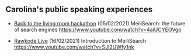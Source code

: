 ## Carolina's public speaking experiences

 - [Back to the living room hackathon](https://backtothelivingroom.tech/) (05/02/2021)
   MeiliSearch: the future of search engines
   https://www.youtube.com/watch?v=4aiUCYEOVgo
	   
 - [Rawkode Live](https://www.youtube.com/channel/UCrber_mFvp_FEF7D9u8PDEA) (16/02/2021)
   Introduction to MeiliSearch
   https://www.youtube.com/watch?v=SJl2UWfy1nk
